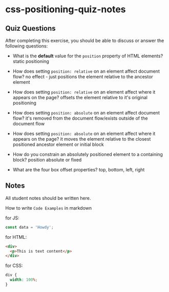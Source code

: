 # css-positioning-quiz-notes

## Quiz Questions

After completing this exercise, you should be able to discuss or answer the following questions:

- What is the **default** value for the `position` property of HTML elements?
  static positioning

- How does setting `position: relative` on an element affect document flow?
  no effect - just positions the element relative to the ancestor element

- How does setting `position: relative` on an element affect where it appears on the page?
  offsets the element relative to it's original positioning

- How does setting `position: absolute` on an element affect document flow?
  it's removed from the document flow/exists outside of the document flow

- How does setting `position: absolute` on an element affect where it appears on the page?
  it moves the element relative to the closest positioned ancestor element or initial block

- How do you constrain an absolutely positioned element to a containing block?
  position absolute or fixed

- What are the four box offset properties?
  top, bottom, left, right

## Notes

All student notes should be written here.

How to write `Code Examples` in markdown

for JS:

```javascript
const data = 'Howdy';
```

for HTML:

```html
<div>
  <p>This is text content</p>
</div>
```

for CSS:

```css
div {
  width: 100%;
}
```
